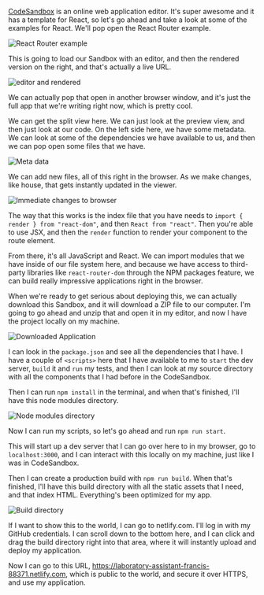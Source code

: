 [CodeSandbox](https://codesandbox.io/) is an online web application editor. It's super awesome and it has a template for React, so let's go ahead and take a look at some of the examples for React. We'll pop open the React Router example. 

![React Router example](https://d2eip9sf3oo6c2.cloudfront.net/asciicasts/The%20Beginner's%20Guide%20to%20ReactJS/original_egghead-build-and-deploy-a-react-application/build-and-deploy-a-react-application-react-router-example.png)

This is going to load our Sandbox with an editor, and then the rendered version on the right, and that's actually a live URL. 

![editor and rendered](https://d2eip9sf3oo6c2.cloudfront.net/asciicasts/The%20Beginner's%20Guide%20to%20ReactJS/original_egghead-build-and-deploy-a-react-application/build-and-deploy-a-react-application-editor-and-rendered.png)

We can actually pop that open in another browser window, and it's just the full app that we're writing right now, which is pretty cool.

We can get the split view here. We can just look at the preview view, and then just look at our code. On the left side here, we have some metadata. We can look at some of the dependencies we have available to us, and then we can pop open some files that we have.

![Meta data](https://d2eip9sf3oo6c2.cloudfront.net/asciicasts/The%20Beginner's%20Guide%20to%20ReactJS/original_egghead-build-and-deploy-a-react-application/build-and-deploy-a-react-application-dependencies-and-files.png)

We can add new files, all of this right in the browser. As we make changes, like house, that gets instantly updated in the viewer.

![Immediate changes to browser](https://d2eip9sf3oo6c2.cloudfront.net/asciicasts/The%20Beginner's%20Guide%20to%20ReactJS/original_egghead-build-and-deploy-a-react-application/build-and-deploy-a-react-application-immidiate-changes-to-browser.png)

The way that this works is the index file that you have needs to `import { render } from "react-dom"`, and then `React from "react"`. Then you're able to use JSX, and then the `render` function to render your component to the route element.

From there, it's all JavaScript and React. We can import modules that we have inside of our file system here, and because we have access to third-party libraries like `react-router-dom` through the NPM packages feature, we can build really impressive applications right in the browser.

When we're ready to get serious about deploying this, we can actually download this Sandbox, and it will download a ZIP file to our computer. I'm going to go ahead and unzip that and open it in my editor, and now I have the project locally on my machine.

![Downloaded Application](https://d2eip9sf3oo6c2.cloudfront.net/asciicasts/The%20Beginner's%20Guide%20to%20ReactJS/original_egghead-build-and-deploy-a-react-application/build-and-deploy-a-react-application-downloaded-application.png)

I can look in the `package.json` and see all the dependencies that I have. I have a couple of `<scripts>` here that I have available to me to `start` the dev server, `build` it and `run` my tests, and then I can look at my source directory with all the components that I had before in the CodeSandbox.

Then I can run `npm install` in the terminal, and when that's finished, I'll have this node modules directory. 

![Node modules directory](https://d2eip9sf3oo6c2.cloudfront.net/asciicasts/The%20Beginner's%20Guide%20to%20ReactJS/original_egghead-build-and-deploy-a-react-application/build-and-deploy-a-react-application-node-modules-directory.png)

Now I can run my scripts, so let's go ahead and run `npm run start`.

This will start up a dev server that I can go over here to in my browser, go to `localhost:3000`, and I can interact with this locally on my machine, just like I was in CodeSandbox.

Then I can create a production build with `npm run build`. When that's finished, I'll have this build directory with all the static assets that I need, and that index HTML. Everything's been optimized for my app.

![Build directory](https://d2eip9sf3oo6c2.cloudfront.net/asciicasts/The%20Beginner's%20Guide%20to%20ReactJS/original_egghead-build-and-deploy-a-react-application/build-and-deploy-a-react-application-build-directory.png)

If I want to show this to the world, I can go to netlify.com. I'll log in with my GitHub credentials. I can scroll down to the bottom here, and I can click and drag the build directory right into that area, where it will instantly upload and deploy my application.

Now I can go to this URL, https://laboratory-assistant-francis-88371.netlify.com, which is public to the world, and secure it over HTTPS, and use my application.